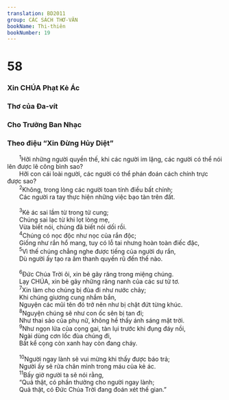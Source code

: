 ```yaml
---
translation: BD2011
group: CÁC SÁCH THƠ-VĂN
bookName: Thi-thiên 
bookNumber: 19
---
```


<div class="title"><h1>58</h1><h3>Xin CHÚA Phạt Kẻ Ác</h3><h3>Thơ của Ða-vít</h3><h3>Cho Trưởng Ban Nhạc</h3><h3>Theo điệu “Xin Ðừng Hủy Diệt”</h3></div>
<span class="verse thi_58_1">  <sup>1</sup>Hỡi những người quyền thế, khi các người im lặng, các người có thể nói lên được lẽ công bình sao?<br/>  Hỡi con cái loài người, các người có thể phán đoán cách chính trực được sao?<br/></span>
<span class="verse thi_58_2">  <sup>2</sup>Không, trong lòng các người toan tính điều bất chính;<br/>  Các người ra tay thực hiện những việc bạo tàn trên đất.<br/><br/></span>
<span class="verse thi_58_3">  <sup>3</sup>Kẻ ác sai lầm từ trong tử cung;<br/>  Chúng sai lạc từ khi lọt lòng mẹ,<br/>  Vừa biết nói, chúng đã biết nói dối rồi.<br/></span>
<span class="verse thi_58_4">  <sup>4</sup>Chúng có nọc độc như nọc của rắn độc;<br/>  Giống như rắn hổ mang, tuy có lỗ tai nhưng hoàn toàn điếc đặc,<br/></span>
<span class="verse thi_58_5">  <sup>5</sup>Vì thế chúng chẳng nghe được tiếng của người dụ rắn,<br/>  Dù người ấy tạo ra âm thanh quyến rũ đến thế nào.<br/><br/></span>
<span class="verse thi_58_6">  <sup>6</sup>Ðức Chúa Trời ôi, xin bẻ gãy răng trong miệng chúng.<br/>  Lạy CHÚA, xin bẻ gãy những răng nanh của các sư tử tơ.<br/></span>
<span class="verse thi_58_7">  <sup>7</sup>Xin làm cho chúng bị đùa đi như nước chảy;<br/>  Khi chúng giương cung nhắm bắn,<br/>  Nguyện các mũi tên đó trở nên như bị chặt đứt từng khúc.<br/></span>
<span class="verse thi_58_8">  <sup>8</sup>Nguyện chúng sẽ như con ốc sên bị tan đi;<br/>  Như thai sảo của phụ nữ, không hề thấy ánh sáng mặt trời.<br/></span>
<span class="verse thi_58_9">  <sup>9</sup>Như ngọn lửa của cọng gai, tàn lụi trước khi đụng đáy nồi,<br/>  Ngài dùng cơn lốc đùa chúng đi,<br/>  Bất kể cọng còn xanh hay còn đang cháy.<br/><br/></span>
<span class="verse thi_58_10">  <sup>10</sup>Người ngay lành sẽ vui mừng khi thấy được báo trả;<br/>  Người ấy sẽ rửa chân mình trong máu của kẻ ác.<br/></span>
<span class="verse thi_58_11">  <sup>11</sup>Bấy giờ người ta sẽ nói rằng,<br/>  “Quả thật, có phần thưởng cho người ngay lành;<br/>  Quả thật, có Ðức Chúa Trời đang đoán xét thế gian.”<br/></span>
